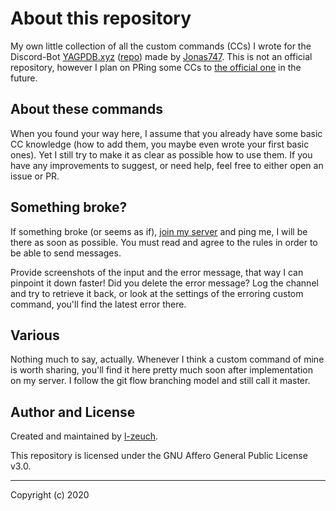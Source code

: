 # About this repository
My own little collection of all the custom commands (CCs) I wrote for the Discord-Bot [YAGPDB.xyz](https://www.yagpdb.xyz "YAGPDB.xyz homepage") ([repo](https://github.com/jonas747/yagpdb "yagpdb repository")) made by [Jonas747](https://github.com/jonas747 "Jonas747's profile on GitHub").
This is not an official repository, however I plan on PRing some CCs to [the official one](https://github.com/yagpdb-cc/yagpdb-cc "official yagpdb CC repository") in the future.

## About these commands
When you found your way here, I assume that you already have some basic CC knowledge (how to add them, you maybe even wrote your first basic ones). Yet I still try to make it as clear as possible how to use them. If you have any improvements to suggest, or need help, feel free to either open an issue or PR.
## Something broke?
If something broke (or seems as if), [join my server](https://discord.gg/tFhxypKcvm "Server invite") and ping me, I will be there as soon as possible.
You must read and agree to the rules in order to be able to send messages.  

Provide screenshots of the input and the error message, that way I can pinpoint it down faster!
Did you delete the error message? Log the channel and try to retrieve it back, or look at the settings of the erroring custom command, you'll find the latest error there.

## Various
Nothing much to say, actually. Whenever I think a custom command of mine is worth sharing, you'll find it here pretty much soon after implementation on my server. I follow the git flow branching model and still call it master.

## Author and License
Created and maintained by [l-zeuch](https://github.com/l-zeuch "l-zeuch's profile on GitHub").

This repository is licensed under the GNU Affero General Public License v3.0.

---
Copyright (c) 2020